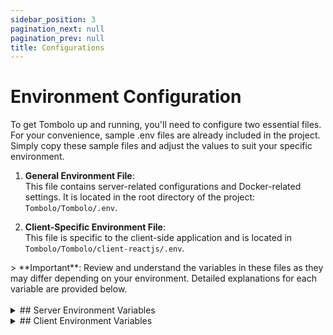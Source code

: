```yaml
---
sidebar_position: 3
pagination_next: null
pagination_prev: null
title: Configurations
---
```


# Environment Configuration

To get Tombolo up and running, you'll need to configure two essential files. For your convenience, sample .env files are already included in the project. Simply copy these sample files and adjust the values to suit your specific environment.

1. **General Environment File**:  
   This file contains server-related configurations and Docker-related settings. It is located in the root directory of the project: `Tombolo/Tombolo/.env`.

2. **Client-Specific Environment File**:  
   This file is specific to the client-side application and is located in `Tombolo/Tombolo/client-reactjs/.env`.

<div class="important_block">
> **Important**: Review and understand the variables in these files as they may differ depending on your environment. Detailed explanations for each variable are provided below.
</div>

<!-- Force a line break -->
<br/>

<div class="custom_details_component">
<details class="env_config-details">
<summary>
## Server Environment Variables
</summary>

Below are the server and Docker-related configuration variables for Tombolo. These variables are also referenced in the Docker Compose file. Each one is explained with its purpose and usage.

### 1. Instance Configuration

- **INSTANCE_NAME**  
  This variable is used to give a unique name to the instance of the Tombolo application.  
  _Example:_ `tombolo_dev_1`

- **NODE_ENV**  
  Defines the environment type in which Tombolo will run. It can either be set to `development` or `production`.  
  _Example:_ `development`

---

### 2. Host, Port, and Web URL Configuration

- **HOSTNAME**  
  This defines the hostname that Tombolo will use. Typically, `localhost` is used for local development, but in a production setup, this could be a domain name or an IP address where the Tombolo server is hosted.  
  _Example:_ `localhost`

- **SERVER_PORT**  
  Specifies the port on which the backend server will run. This is the port that handles API requests and communications between the frontend and backend.  
  _Example:_ `3000`

- **HTTP_PORT**  
  This port is dedicated to the frontend interface of Tombolo. When running locally, the frontend will be accessible through this port.  
  _Example:_ `3001`

- **HTTPS_PORT**  
  Port used for secure HTTP traffic (HTTPS). If SSL/TLS isn't configured or required for your local setup, this setting can be ignored.  
  _Example:_ `443`

- **WEB_URL**  
  URL to access Tombolo's web interface. It is composed of the hostname and HTTP port. In production, this would be a FQDN.  
  _Example:_ `http://localhost:3001/`

---

### 3. SSL Certificate Configuration (Nginx)

These configurations are required if you're using SSL/TLS. Ignore if not using SSL.

- **CERT_PATH**  
  Specifies the directory path where SSL certificates are stored. This path is referenced by Nginx.  
  _Example:_ `/certs`

- **CERTIFICATE_NAME**  
  The file name of your SSL certificate.  
  _Example:_ `my_certificate.pem`

- **CERTIFICATE_KEY**  
  The file name of the SSL certificate's private key.  
  _Example:_ `my_certificate_key.pem`

---

### 4. Database Configuration

- **MYSQL_SSL_ENABLED**  
  Determines whether SSL is enabled for the MySQL connection. Set this to `true` in production environment.  
  _Example:_ `false`

- **DB_USERNAME**  
  The default is often `root`. In production, a non-root user with appropriate permissions is recommended.  
  _Example:_ `root`

- **DB_PASSWORD**  
  The password associated with the MySQL username.  
  _Example:_ `root`

- **DB_PORT**  
  The port used for MySQL communication. The default MySQL port is `3306`, but this may differ based on your environment.  
  _Example:_ `3306`

- **DB_NAME**  
  The name of the MySQL database used by Tombolo.  
  _Example:_ `tombolo`

- **DB_HOSTNAME**  
  The host of the MySQL database, typically `localhost` for local setups. For Docker, use the service name `mysql_db`.  
  _Example:_ `localhost`

---

### 5. Authentication Configuration

Tombolo has two authentication methods available, traditional, and Azure AD. Traditional authentication is on by default, and is required for your ownership account.

The preferred method, however, is **Azure AD** (formerly Azure Active Directory). The first step to using Microsoft Entra ID for authentication is to register an application in Azure. Once registered, you will receive a Client ID and Tenant ID, which are crucial for this to work. You can also configure a redirect URI, which is a URL to be routed to when a user is authenticated.

- **TENANT_ID**  
  The tenant ID from Azure AD. You obtain this after registering your application in Azure AD.  
  _Example:_ `your_tenant_id`

- **CLIENT_ID**  
  The client ID from Azure AD. You obtain this after registering your application in Azure AD.  
  _Example:_ `your_client_id`

- **CLIENT_SECRET**  
  The client secret from Azure AD. You obtain this after registering your application in Azure AD.  
  _Example:_ `your_client_secret`

- **REDIRECT_URI=http://localhost:3001**
  The redirect URI from Azure AD. You obtain this after registering your application in Azure AD.  
  _Example:_ `http://localhost:3001`

---

### 6. Email Configuration

Tombolo does not include a built-in SMTP server. To enable email functionality (e.g., notifications), you will need to configure an external SMTP server:

- **EMAIL_SMTP_HOST**  
  The SMTP host for sending emails.  
  _Example:_ `smtp.mailserver.com`

- **EMAIL_PORT**  
  The port number for the SMTP server.  
  _Example:_ `25`

- **EMAIL_SENDER**  
  The default sender email address.  
  _Example:_ `donotreply@tombolo.com`

---

### 7. Security Configuration

- **ENCRYPTION_KEY**  
  This key is used for hashing, encryption, and decryption operations within Tombolo. You can generate this key using OpenSSL:  
  `openssl rand -base64 32`

- **API_KEY_DURATION**  
  The duration (in days) for which an API key remains valid. This key is used for accessing Tombolo data from external sources. The maximum duration is 365 days, and the default is 28 days.  
  _Example:_ `180`

---

### 8. Logging Configuration

- **NODE_LOG_LEVEL**  
  The logging level for the Node.js server. Options include `error`, `warn`, `info`, `http`, `verbose`, `debug`, and `silly`. For more information on configuring logging with Winston, refer to the [Winston Configuration](https://github.com/winstonjs/winston).  
  _Example:_ `http`

---

### 9. Integration-Specific Configuration

If you have any integrations enabled and they have environment variables, they can be added to this configuration file as well. There is a placeholder section for those integration-specific variables. Please add them there.

</details>
</div>

<div class="custom_details_component">
<details>
<summary>
## Client Environment Variables
</summary>

### Development Configuration

- **GENERATE_SOURCEMAP**  
  Controls whether source maps should be generated. This is mainly used to suppress certain logs generated by Ant Design (antd). The value should be set to `false`.  
  _Example:_ `false`

- **PORT**  
  Defines the port on which the front-end React application will run.  
  _Example:_ `3001`

- **REACT_APP_PROXY_URL**  
  Specifies the proxy URL for the React application, typically used to proxy API requests during development.  
  _Example:_ `http://localhost:3000`

### LDAP Configuration

- **REACT_APP_LDAP_SEARCH_ENABLED**  
  Enables or disables LDAP search functionality. Set this to `false` as LDAP is not currently used.  
  _Example:_ `false`

### Authentication Configuration

- **REACT_APP_AUTH_METHODS**  
  Specifies the authentication method to be used by the application. Available options are `traditional` and `azure`. For more details, refer to the `APP_AUTH_METHOD` variable in the server configuration. These values should be entered in a CSV format. You can use any combination of methods, but at least one must always be present to be able to authenticate to the application.
  _Example:_ `traditional,azure`

### Azure Configuration (only if using Azure AD for authentication)

- **REACT_APP_AZURE_CLIENT_ID**  
  The client ID for Azure AD authentication.  
  _Example:_ `your-azure-client-id`

- **REACT_APP_AZURE_TENANT_ID**  
  The tenant ID for Azure AD authentication.  
  _Example:_ `your-azure-tenant-id`

- **REACT_APP_AZURE_REDIRECT_URI**  
  The URL Azure will redirect the user to after successful authentication. This must also be configured in Azure when registering the app.  
  _Example:_ `http://localhost:3001/auth/callback`

- **REACT_APP_AZURE_API_TOKEN_SCOPE**  
  The API token scope for Azure AD authentication.  
  _Example:_ `api://your-api-id/.default`

### App Version

- **REACT_APP_VERSION**  
  The version of the application, typically derived from the package version.  
  _Example:_ `$npm_package_version`

</details>
</div>

